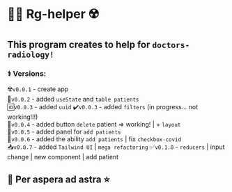 # 👨‍⚕️ Rg-helper ☢️  

## This program creates to help for `doctors-radiology!`


### ⚕ Versions:   
☢️`v0.0.1` - create app  
🦷`v0.0.2` - added `useState` and `table patients`  
🆔`v0.0.3` - added `uuid`
✔️`v0.0.3` - added `filters` (in progress... not working!!!)  
🎎`v0.0.4` - added button `delete` patient => working!  |  + `layout`  
🧢`v0.0.5` - added panel for `add patients`  
💁`v0.0.6` - added the ability `add patients` | fix `checkbox-covid`  
📥`v0.0.7` - added `Tailwind UI` | `mega refactoring`
✅`v0.1.0` - `reducers` | input change | new component | add patient


## 🌠 Per aspera ad astra ⭐ 



